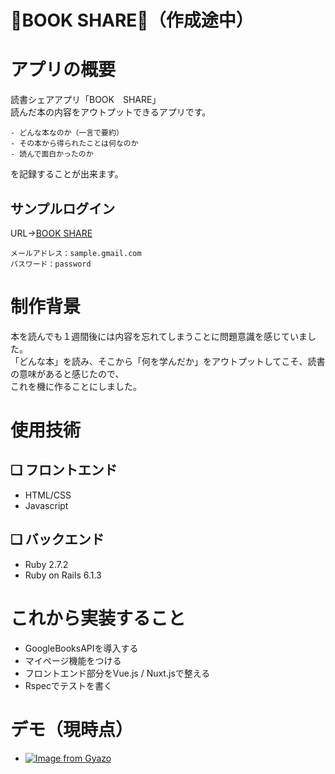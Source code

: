 # 📖BOOK SHARE📖（作成途中）

# アプリの概要
読書シェアアプリ「BOOK　SHARE」
<br>
 読んだ本の内容をアウトプットできるアプリです。
<br>

```
- どんな本なのか（一言で要約）
- その本から得られたことは何なのか
- 読んで面白かったのか
```
を記録することが出来ます。

## サンプルログイン
URL→[BOOK SHARE](https://bookshareing.herokuapp.com/)
```
メールアドレス：sample.gmail.com
パスワード：password
```

# 制作背景
本を読んでも１週間後には内容を忘れてしまうことに問題意識を感じていました。
<br>
「どんな本」を読み、そこから「何を学んだか」をアウトプットしてこそ、読書の意味があると感じたので、
<br>
これを機に作ることにしました。



# 使用技術
## ❏ フロントエンド
- HTML/CSS
- Javascript
## ❏ バックエンド
- Ruby 2.7.2
- Ruby on Rails 6.1.3

# これから実装すること
- GoogleBooksAPIを導入する
- マイページ機能をつける
- フロントエンド部分をVue.js / Nuxt.jsで整える
- Rspecでテストを書く


# デモ（現時点）
- [![Image from Gyazo](https://i.gyazo.com/815dfd263773a7c184120ca930b79f66.gif)](https://gyazo.com/815dfd263773a7c184120ca930b79f66)

